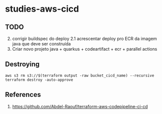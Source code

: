 # studies-aws-cicd


## TODO
2. corrigir buildspec do deploy
2.1 acrescentar deploy pro ECR da imagem java que deve ser construída
3. Criar novo projeto java + quarkus + codeartifact  + ecr + parallel actions


## Destroying

```shell
aws s3 rm s3://$(terraform output -raw bucket_cicd_name) --recursive 
terraform destroy -auto-approve
```

## References
1. https://github.com/Abdel-Raouf/terraform-aws-codepipeline-ci-cd

